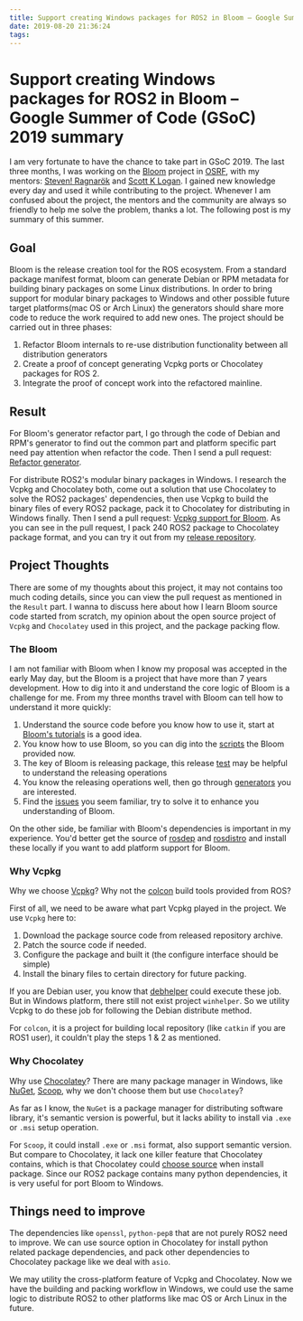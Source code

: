 ```yaml
---
title: Support creating Windows packages for ROS2 in Bloom – Google Summer of Code (GSoC) 2019 summary
date: 2019-08-20 21:36:24
tags:
---
```


# Support creating Windows packages for ROS2 in Bloom – Google Summer of Code (GSoC) 2019 summary

I am very fortunate to have the chance to take part in GSoC 2019. The last three months, I was working on the [Bloom](https://github.com/ros-infrastructure/bloom) project in [OSRF](https://www.openrobotics.org/), with my mentors: [Steven! Ragnarök](https://github.com/nuclearsandwich) and [Scott K Logan](https://github.com/cottsay). I gained new knowledge every day and used it while contributing to the project. Whenever I am confused about the project, the mentors and the community are always so friendly to help me solve the problem, thanks a lot. The following post is my summary of this summer.

## Goal

Bloom is the release creation tool for the ROS ecosystem. From a standard package manifest format, bloom can generate Debian or RPM metadata for building binary packages on some Linux distributions. In order to bring support for modular binary packages to Windows and other possible future target platforms(mac OS or Arch Linux) the generators should share more code to reduce the work required to add new ones. The project should be carried out in three phases:

1. Refactor Bloom internals to re-use distribution functionality between all distribution generators
2. Create a proof of concept generating Vcpkg ports or Chocolatey packages for ROS 2.
3. Integrate the proof of concept work into the refactored mainline.

## Result

For Bloom's generator refactor part, I go through the code of Debian and RPM's generator to find out the common part and platform specific part need pay attention when refactor the code. Then I send a pull request: [Refactor generator](https://github.com/ros-infrastructure/bloom/pull/539#).



For distribute ROS2's modular binary packages in Windows. I research the Vcpkg and Chocolatey both, come out a solution that use Chocolatey to solve the ROS2 packages' dependencies, then use Vcpkg to build the binary files of every ROS2 package, pack it to Chocolatey for distributing in Windows finally. Then I send a pull request:  [Vcpkg support for Bloom](https://github.com/ros-infrastructure/bloom/pull/541). As you can see in the pull request, I pack 240 ROS2 package to Chocolatey package format, and you can try it out from my [release repository](https://github.com/lennonwoo/vcpkg/releases).

## Project Thoughts

There are some of my thoughts about this project, it may not contains too much coding details, since you can view the pull request as mentioned in the `Result` part. I wanna to discuss here about how I learn Bloom source code started from scratch, my opinion about the open source project of `Vcpkg` and `Chocolatey` used in this project, and the package packing flow.

### The Bloom

I am not familiar with Bloom when I know my proposal was accepted in the early May day, but the Bloom is a project that have more than 7 years development. How to dig into it and understand the core logic of Bloom is a challenge for me. From my three months travel with Bloom can tell how to understand it more quickly:

1. Understand the source code before you know how to use it, start at [Bloom's tutorials](http://wiki.ros.org/bloom/Tutorials/FirstTimeRelease) is a good idea.
2. You know how to use Bloom, so you can dig into the [scripts](https://github.com/ros-infrastructure/bloom/tree/master/scripts) the Bloom provided now.
3. The key of Bloom is releasing package, this release [test](https://github.com/ros-infrastructure/bloom/blob/master/test/system_tests/test_catkin_release.py) may be helpful to understand the releasing operations
4. You know the releasing operations well, then go through [generators](https://github.com/ros-infrastructure/bloom/tree/master/bloom/generators) you are interested.
5. Find the [issues](https://github.com/ros-infrastructure/bloom/issues) you seem familiar, try to solve it to enhance you understanding of Bloom.

On the other side, be familiar with Bloom's dependencies is important in my experience. You'd better get the source of [rosdep](https://github.com/ros-infrastructure/rosdep) and [rosdistro](https://github.com/ros-infrastructure/rosdep) and install these locally if you want to add platform support for Bloom.

### Why Vcpkg

Why we choose [Vcpkg](https://github.com/microsoft/vcpkg)? Why not the [colcon](https://github.com/colcon/colcon-core) build tools provided from ROS?

First of all, we need to be aware what part Vcpkg played in the project. We use `Vcpkg` here to:

1. Download the package source code from released repository archive.
2. Patch the source code if needed.
3. Configure the package and built it (the configure interface should be simple)
4. Install the binary files to certain directory for future packing.

If you are Debian user, you know that [debhelper](https://github.com/Debian/debhelper) could execute these job. But in Windows platform, there still not exist project `winhelper`. So we utility Vcpkg to do these job for following the Debian distribute method.

For `colcon`, it is a project for building local repository (like `catkin` if you are ROS1 user), it couldn't play the steps 1 & 2 as mentioned.

### Why Chocolatey

Why use [Chocolatey](https://chocolatey.org/)? There are many package manager in Windows, like [NuGet](https://www.nuget.org/), [Scoop](https://scoop.sh/), why we don't choose them but use `Chocolatey`?

As far as I know, the `NuGet` is a package manager for distributing software library, it's semantic version is powerful, but it lacks ability to install via `.exe` or `.msi` setup operation. 

For `Scoop`, it could install `.exe` or `.msi` format, also support semantic version. But compare to Chocolatey, it lack one killer feature that Chocolatey contains, which is that Chocolatey could [choose source](https://chocolatey.org/docs/commandsinstall#alternative-sources) when install package. Since our ROS2 package contains many python dependencies, it is very useful for port Bloom to Windows.

## Things need to improve

The dependencies like `openssl`, `python-pep8` that are not purely ROS2 need to improve. We can use source option in Chocolatey for install python related package dependencies, and pack other dependencies to Chocolatey package like we deal with `asio`.

We may utility the cross-platform feature of Vcpkg and Chocolatey. Now we have the building and packing workflow in Windows, we could use the same logic to distribute ROS2 to other platforms like mac OS or Arch Linux in the future.
